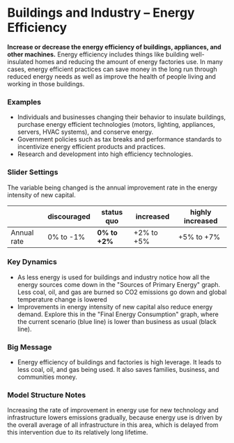 # Buildings and Industry – Energy Efficiency

**Increase or decrease the energy efficiency of buildings, appliances, and other machines.** Energy efficiency includes things like building well-insulated homes and reducing the amount of energy factories use. In many cases, energy efficient practices can save money in the long run through reduced energy needs as well as improve the health of people living and working in those buildings.

### Examples

- Individuals and businesses changing their behavior to insulate buildings, purchase energy efficient technologies (motors, lighting, appliances, servers, HVAC systems), and conserve energy.
- Government policies such as tax breaks and performance standards to incentivize energy efficient products and practices.
- Research and development into high efficiency technologies.

### Slider Settings

The variable being changed is the annual improvement rate in the energy intensity of new capital.

|   | discouraged | **status quo** | increased | highly increased |
| --- | --- | --- | --- | --- |
| Annual rate | 0% to -1% | **0% to +2%** | +2% to +5% | +5% to +7% |

### Key Dynamics

- As less energy is used for buildings and industry notice how all the energy sources come down in the "Sources of Primary Energy" graph.  Less coal, oil, and gas are burned so CO2 emissions go down and global temperature change is lowered
- Improvements in energy intensity of new capital also reduce energy demand. Explore this in the "Final Energy Consumption" graph, where the current scenario (blue line) is lower than business as usual (black line).

### Big Message

- Energy efficiency of buildings and factories is high leverage. It leads to less coal, oil, and gas being used. It also saves families, business, and communities money.

### Model Structure Notes

Increasing the rate of improvement in energy use for new technology and infrastructure lowers emissions gradually, because energy use is driven by the overall average of all infrastructure in this area, which is delayed from this intervention due to its relatively long lifetime.


